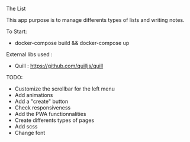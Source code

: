 The List

This app purpose is to manage differents types of lists and writing notes.

To Start:
- docker-compose build && docker-compose up



External libs used :
- Quill : https://github.com/quilljs/quill



TODO:
- Customize the scrollbar for the left menu
- Add animations
- Add a "create" button
- Check responsiveness
- Add the PWA functionnalities
- Create differents types of pages
- Add scss
- Change font